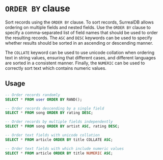 # `ORDER BY` clause

Sort records using the `ORDER BY` clause.
To sort records, SurrealDB allows ordering on multiple fields and nested fields.
Use the `ORDER BY` clause to specify a comma-separated list of field names that
should be used to order the resulting records. The `ASC` and `DESC` keywords
can be used to specify whether results should be sorted in an ascending or
descending manner.

The `COLLATE` keyword can be used to use unicode collation when ordering text in
string values, ensuring that different cases, and different languages are sorted
in a consistent manner. Finally, the `NUMERIC` can be used to correctly sort text
which contains numeric values.

## Usage

```sql
-- Order records randomly
SELECT * FROM user ORDER BY RAND();

-- Order records descending by a single field
SELECT * FROM song ORDER BY rating DESC;

-- Order records by multiple fields independently
SELECT * FROM song ORDER BY artist ASC, rating DESC;

-- Order text fields with unicode collation
SELECT * FROM article ORDER BY title COLLATE ASC;

-- Order text fields with which include numeric values
SELECT * FROM article ORDER BY title NUMERIC ASC;
```
